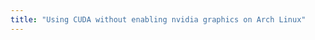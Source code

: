 ```yaml
---
title: "Using CUDA without enabling nvidia graphics on Arch Linux"
---
```



<!--stackedit_data:
eyJoaXN0b3J5IjpbNTc0NzM3NzU3XX0=
-->